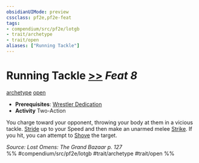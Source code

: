 ```yaml
---
obsidianUIMode: preview
cssclass: pf2e,pf2e-feat
tags:
- compendium/src/pf2e/lotgb
- trait/archetype
- trait/open
aliases: ["Running Tackle"]
---
```

# Running Tackle  [>>](../../Rules/core-rulebook/chapter-9-playing-the-game.md#Actions "Two-Action") *Feat 8*  
[archetype](../../Rules/traits/archetype.md)  [open](../../Rules/traits/open.md)  

- **Prerequisites**: [Wrestler Dedication](wrestler-dedication-lotgb.md)
- **Activity** Two-Action

You charge toward your opponent, throwing your body at them in a vicious tackle. [Stride](../../Rules/actions/stride.md) up to your Speed and then make an unarmed melee [Strike](../../Rules/actions/strike.md). If you hit, you can attempt to [Shove](../../Rules/actions/shove.md) the target.

*Source: Lost Omens: The Grand Bazaar p. 127*  
%% #compendium/src/pf2e/lotgb #trait/archetype #trait/open %%